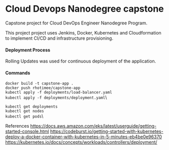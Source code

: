 # Cloud Devops Nanodegree capstone

Capstone project for Cloud DevOps Engineer Nanodegree Program.

This project project uses Jenkins, Docker, Kubernetes and Cloudformation to implement CI/CD and infrastructure provisioning.

#### Deployment Process

Rolling Updates was used for continuous deployment of the application.

#### Commands
```docker build -t capstone-app .```\
```docker push rhotimee/capstone-app```\
```kubectl apply -f deployments/load-balancer.yaml```\
```kubectl apply -f deployments/deployment.yaml```\

```kubectl get deployments```\
```kubectl get nodes```\
```kubectl get pods```\

References
https://docs.aws.amazon.com/eks/latest/userguide/getting-started-console.html
https://codeburst.io/getting-started-with-kubernetes-deploy-a-docker-container-with-kubernetes-in-5-minutes-eb4be0e96370
https://kubernetes.io/docs/concepts/workloads/controllers/deployment/
